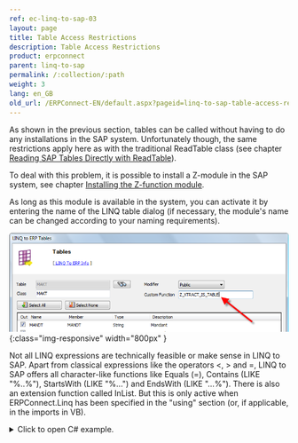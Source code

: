 ```yaml
---
ref: ec-linq-to-sap-03
layout: page
title: Table Access Restrictions
description: Table Access Restrictions
product: erpconnect
parent: linq-to-sap
permalink: /:collection/:path
weight: 3
lang: en_GB
old_url: /ERPConnect-EN/default.aspx?pageid=linq-to-sap-table-access-restrictions
---
```


As shown in the previous section, tables can be called without having to do any installations in the SAP system. Unfortunately though, the same restrictions apply here as with the traditional ReadTable class (see chapter [Reading SAP Tables Directly with ReadTable](../special-classes/reading-sap-tables-directly-with-readtable)).

To deal with this problem, it is possible to install a Z-module in the SAP system, see chapter [Installing the Z-function module](../sap-customizing/install-report-custom-function-module).

As long as this module is available in the system, you can activate it by entering the name of the LINQ table dialog (if necessary, the module's name can be changed according to your naming requirements).

![LINQToERP-Tables-004](/img/content/LINQToERP-Tables-004.png){:class="img-responsive" width="800px" }

Not all LINQ expressions are technically feasible or make sense in LINQ to SAP. Apart from classical expressions like the operators <, > and =, LINQ to SAP offers all character-like functions like Equals (=), Contains (LIKE "%..%"), StartsWith (LIKE "%...") and EndsWith (LIKE "…%"). There is also an extension function called InList. But this is only active when ERPConnect.Linq has been specified in the "using" section (or, if applicable, in the imports in VB).

<details>
<summary>Click to open C# example.</summary>
{% highlight csharp %}
using ERPConnect.Linq; 
  
[…] 
  
var MyTexts = from t in sc.MAKTList 
         where t.MATNR.StartsWith("100") 
         && t.SPRAS.InList("D","E") 
         select t;
{% endhighlight %}
</details>
